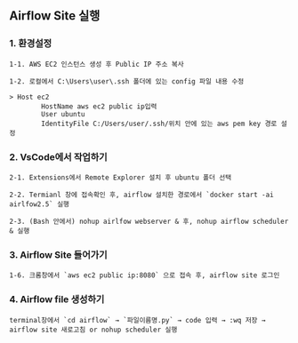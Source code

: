 ## Airflow Site 실행

### 1. 환경설정

```
1-1. AWS EC2 인스턴스 생성 후 Public IP 주소 복사
```

```
1-2. 로컬에서 C:\Users\user\.ssh 폴더에 있는 config 파일 내용 수정

> Host ec2
        HostName aws ec2 public ip입력
        User ubuntu
        IdentityFile C:/Users/user/.ssh/위치 안에 있는 aws pem key 경로 설정
```

### 2. VsCode에서 작업하기 

```
2-1. Extensions에서 Remote Explorer 설치 후 ubuntu 폴더 선택
```

```
2-2. Termianl 창에 접속확인 후, airflow 설치한 경로에서 `docker start -ai airlfow2.5` 실행
```

```
2-3. (Bash 안에서) nohup airlfow webserver & 후, nohup airflow scheduler & 실행
```

### 3. Airflow Site 들어가기

```
1-6. 크롬창에서 `aws ec2 public ip:8080` 으로 접속 후, airflow site 로그인
```

### 4. Airflow file 생성하기

```
terminal창에서 `cd airflow` → `파일이름명.py` → code 입력 → :wq 저장 → airflow site 새로고침 or nohup scheduler 실행
```
